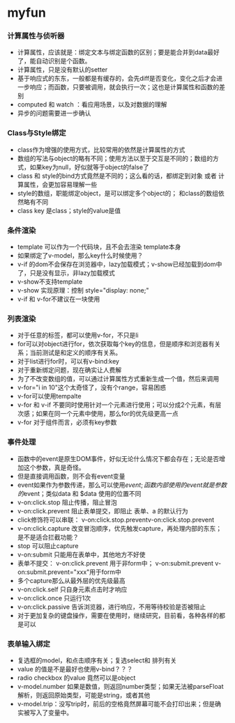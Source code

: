 # myfun #

### 计算属性与侦听器 ###
- 计算属性，应该就是：绑定文本与绑定函数的区别；要是能合并到data最好了，能自动识别是个函数。
- 计算属性，只是没有默认的setter
- 基于响应式的东东，一般都是有缓存的，会先diff是否变化，变化之后才会进一步响应；而函数，只要被调用，就会执行一次；这也是计算属性和函数的差别
- computed 和 watch ：看应用场景，以及对数据的理解
- 异步的问题需要进一步确认

### Class与Style绑定 ###
- class作为增强的使用方式，比较常用的依然是计算属性的方式
- 数组的写法与object的略有不同；使用方法以至于交互是不同的；数组的方式，如果key为null，好似就等于object的false了
- class 和 style的bind方式竟然是不同的；这么看的话，都绑定到对象 或者 计算属性，会更加容易理解一些
- style的数组，职能绑定object，是可以绑定多个object的； 和class的数组依然略有不同
- class key 是class；style的value是值

### 条件渲染 ###
- template 可以作为一个代码块，且不会去渲染 template本身
- 如果绑定了v-model，那么key什么时候使用？
- v-if 的dom不会保存在浏览器中，lazy加载模式；v-show已经加载到dom中了，只是没有显示，非lazy加载模式
- v-show不支持template
- v-show 实现原理：控制 style="display: none;"
- v-if 和 v-for不建议在一块使用

### 列表渲染 ###
- 对于任意的标签，都可以使用v-for，不只是li
- for可以对object进行for，依次获取每个key的信息，但是顺序和浏览器有关系；当前测试是和定义的顺序有关系。
- 对于list进行for时，可以有v-bind:key
- 对于重新绑定问题，现在确实让人费解
- 为了不改变数组的值，可以通过计算属性方式重新生成一个值，然后来调用
- v-for="i in 10"这个太奇怪了，没有个range，容易困惑
- v-for可以使用tempalte
- v-for 和 v-if 不要同时使用针对一个元素进行使用；可以分成2个元素，有层次感；如果在同一个元素中使用，那么for的优先级更高一点
- v-for 对于组件而言，必须有key参数

### 事件处理 ###
- 函数中的event是原生DOM事件，好似无论什么情况下都会存在；无论是否增加这个参数，真是奇怪。
- 但是直接调用函数，则不会有event变量
- event如果作为参数传递，那么可以使用$event; 函数内部使用的event就是参数的$event；类似data 和 $data 使用的位置不同
- v-on:click.stop 阻止传播，阻止冒泡
- v-on:click.prevent 阻止表单提交，即阻止 表单、a 的默认行为
- click修饰符可以串联： v-on:click.stop.preventv-on:click.stop.prevent
- v-on:click.capture 改变冒泡顺序，优先触发capture，再处理内部的东东；是不是适合拦截功能？
- stop 可以阻止capture
- v-on:submit 只能用在表单中，其他地方不好使
- 表单不提交： v-on:click.prevent  用于非form中； v-on:submit.prevent v-on:submit.prevent="xxx"用于form中
- 多个capture那么从最外层的优先级最高
- v-on:click.self 只自身元素点击时才响应
- v-on:click.once 只运行1次
- v-on:click.passive 告诉浏览器，进行响应，不用等待校验是否被阻止
- 对于更加复杂的键盘操作，需要在使用时，继续研究，目前看，各种各样的都是可以

### 表单输入绑定 ###
- 复选框的model，和点击顺序有关；复选select和 排列有关
- value 的值是不是最好也使用v-bind？？？
- radio checkbox 的value 竟然可以是object
- v-model.number 如果是数值，则返回number类型；如果无法被parseFloat解析，则返回原始类型，可能是string，或者其他
- v-model.trip：没写trip时，前后的空格竟然屏幕可能不会打印出来；但是确实被写入了变量中。